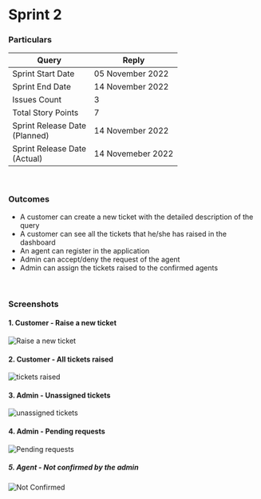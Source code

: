 # Sprint 2

<h3>Particulars</h3>

| Query | Reply |
| --- | --- |
| Sprint Start Date | 05 November 2022 |
| Sprint End Date | 14 November 2022 |
| Issues Count | 3 |
| Total Story Points | 7 |
| Sprint Release Date <br/> (Planned) | 14 November 2022 | 
| Sprint Release Date <br/> (Actual) | 14 Novemeber 2022 | 

<br/>

<h3>Outcomes</h3>

* A customer can create a new ticket with the detailed description of the query
* A customer can see all the tickets that he/she has raised in the dashboard
* An agent can register in the application
* Admin can accept/deny the request of the agent
* Admin can assign the tickets raised to the confirmed agents


<br/>

<h3>Screenshots</h3>
<h4>1. Customer - Raise a new ticket</h4>

![Raise a new ticket](https://user-images.githubusercontent.com/87432281/200056671-7e5709ee-5474-453a-a5d4-d6624fe3a066.jpeg)

<h4>2. Customer - All tickets raised</h4>

![tickets raised](https://user-images.githubusercontent.com/87432281/200056812-98719e69-cc5c-425f-bad6-d6b9e1d0a984.jpeg)

<h4>3. Admin - Unassigned tickets</h4>

![unassigned tickets](https://user-images.githubusercontent.com/87432281/200057331-0840ace8-efcf-4508-b54a-cb8088868843.jpeg)

<h4>4. Admin - Pending requests</h4>

![Pending requests](https://user-images.githubusercontent.com/87432281/200056966-6ac869d0-1c75-4a5b-b184-d322ae99f9ec.jpeg)

<h5>5. Agent - Not confirmed by the admin</h5>

![Not Confirmed](https://user-images.githubusercontent.com/87432281/200057516-3e60367c-db72-481a-8747-bbd134474223.jpeg)